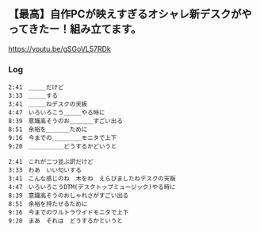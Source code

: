 ## 【最高】自作PCが映えすぎるオシャレ新デスクがやってきたー！組み立てます。
https://youtu.be/gSGoVL57RDk

### Log

```
2:41　＿＿＿だけど
3:33　＿＿＿する
3:41　＿＿＿ねデスクの天板
4:47　いろいろこう＿＿＿やる時に
8:39　意識高そうのお＿＿＿＿すごい出る
8:51　余裕を＿＿＿＿ために
9:16　今までの＿＿＿＿＿モニタで上下
9:20　＿＿＿＿＿＿どうするかどいうと
```

```
2:41　これが二つ並ぶ訳だけど
3:33　わあ　いい匂いする
3:41　こんな感じのね　木をね　えらびましたねデスクの天板
4:47　いろいろこうDTM(デスクトップミュージック)やる時に
8:39　意識高そうのおしゃれさがすごい出る
8:51　余裕を持たせるために
9:16　今までのウルトラワイドモニタで上下
9:20　まあ　それは　どうするかというと
```
